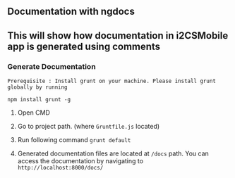 ## Documentation with ngdocs

This will show how documentation in i2CSMobile app is generated using comments
----

### Generate Documentation

```
Prerequisite : Install grunt on your machine. Please install grunt globally by running

npm install grunt -g

```

1.	Open CMD

2.	Go to project path. (where `Gruntfile.js` located)

3.	Run following command
	`grunt default`
	
4.	Generated documentation files are located at `/docs` path. You can access the documentation by navigating to `http://localhost:8000/docs/`
